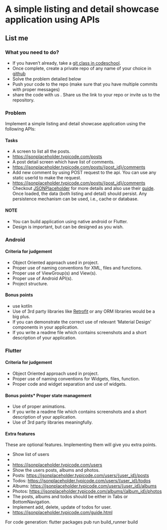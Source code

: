 # A simple listing and detail showcase application using APIs

## List me

### What you need to do?

- If you haven’t already, take a [git class in codeschool](https://www.codeschool.com/courses/trygit).
- Once complete, create a private repo of any name of your choice in [github](https://github.com/)
- Solve the problem detailed below
- Push your code to the repo (make sure that you have multiple commits with proper messages)
- share the code with us . Share us the link to your repo or invite us to the repository.

### Problem

Implement a simple listing and detail showcase application using the following APIs:

#### Tasks

- A screen to list all the posts.
- https://jsonplaceholder.typicode.com/posts
- A post detail screen which have list of comments.
- https://jsonplaceholder.typicode.com/posts/{post_id}/comments
- Add new comment by using POST request to the api. You can use any static userId to make the
  request.
- https://jsonplaceholder.typicode.com/posts/{post_id}/comments
  Checkout [JSONPlaceholder](https://jsonplaceholder.typicode.com/) for more details and also use
  their [guide](https://jsonplaceholder.typicode.com/guide/).
  Once loaded, the data (both listing and detail) should persist. Any persistence mechanism can be
  used, i.e., cache or database.

#### NOTE

- You can build application using native android or Flutter.
- Design is important, but can be designed as you wish.

### Android

#### Criteria for judgement

- Object Oriented approach used in project.
- Proper use of naming conventions for XML, files and functions.
- Proper use of ViewGroup(s) and View(s).
- Proper use of Android API(s).
- Project structure.

#### Bonus points

- use kotlin
- Use of 3rd party libraries like [Retrofit](http://square.github.io/retrofit/) or any ORM libraries
  would be a big plus.
- If you can demonstrate the correct use of relevant 'Material Design' components in your
  application.
- If you write a readme file which contains screenshots and a short description of your application.

### Flutter

#### Criteria for judgement

- Object Oriented approach used in project.
- Proper use of naming conventions for Widgets, files, function.
- Proper code and widget separation and use of widgets.

#### Bonus points\* Proper state management

- Use of proper animations.
- If you write a readme file which contains screenshots and a short description of your application.
- Use of 3rd party libraries meaningfully.

#### Extra features

These are optional features. Implementing them will give you extra points.

- Show list of users
-
- https://jsonplaceholder.typicode.com/users
- Show the users posts, albums and photos.
- Posts: https://jsonplaceholder.typicode.com/users/{user_id}/posts
- Todos: https://jsonplaceholder.typicode.com/users/{user_id}/todos
- Albums: https://jsonplaceholder.typicode.com/users/{user_id}/albums
- Photos: https://jsonplaceholder.typicode.com/albums/{album_id}/photos
- The posts, albums and todos should be either in Tabs or BottomNavigation.
- Implement add, delete, update of todos for user.
- https://jsonplaceholder.typicode.com/guide.html

For code generation:
flutter packages pub run build_runner build
